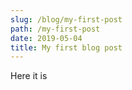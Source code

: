 ```yaml
---
slug: /blog/my-first-post
path: /my-first-post
date: 2019-05-04
title: My first blog post
---
```

Here it is